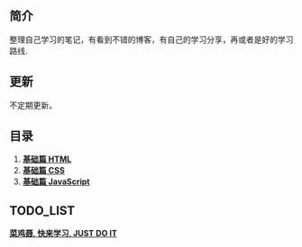 ## 简介

整理自己学习的笔记，有看到不错的博客，有自己的学习分享，再或者是好的学习路线.

## 更新

不定期更新。

## 目录

1. **[基础篇 HTML](/web_basic/HTML/README.md)**
2. **[基础篇 CSS](/web_basic/CSS/README.md)**
3. **[基础篇 JavaScript](/web_basic/JS/README.md)**


## TODO_LIST

**[菜鸡聂, 快来学习, JUST DO IT](/TODO_LIST.md)**
